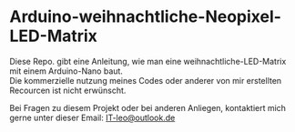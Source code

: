 # Arduino-weihnachtliche-Neopixel-LED-Matrix
Diese Repo. gibt eine Anleitung, wie man eine weihnachtliche-LED-Matrix mit einem Arduino-Nano baut. <br>
Die kommerzielle nutzung meines Codes oder anderer von mir erstellten Recourcen ist nicht erwünscht. <br>

Bei Fragen zu diesem Projekt oder bei anderen Anliegen, kontaktiert mich gerne unter dieser Email: IT-leo@outlook.de
